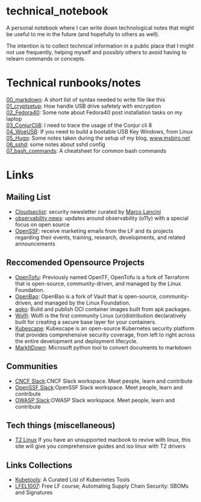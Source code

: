 # technical_notebook
A personal notebook where I can write down technological notes that might be useful to me in the future (and hopefully to others as well).

The intention is to collect technical information in a public place that I might not use frequently, helping myself and possibly others to avoid having to relearn commands or concepts.


# Technical runbooks/notes    

[00_markdown](runbooks/00_markdown.md): A short list of syntax needed to write file like this  
[01_cryptsetup](runbooks/01_cryptsetup.md): How handle USB drive safetely with encryption  
[02_Fedora40](runbooks/02_fedora40.md): Some note about Fedora40 post installation tasks on my laptop  
[03_ConjurCli8](runbooks/03_conjur_cli_8.md): I need to trace the usage of the Conjur cli 8   
[04_WoeUSB](runbooks/04_WoeUSB.md): If you need to build a bootable USB Key Windows, from Linux     
[05_Hugo](runbooks/05_hugo.md): Some notes taken during the setup of my blog, www.msbiro.net  
[06_sshd](runbooks/06_sshd.md): some notes about sshd config  
[07_bash_commands](runbooks/07_bash_commands.md): A cheatsheet for common bash commands

# Links  
## Mailing List
- [Cloudseclist](https://cloudseclist.com/): security newsletter curated by [Marco Lancini](https://www.marcolancini.it/)  
- [observability news](https://buttondown.email/o11y.news#subscribe-form): updates around observability (o11y) with a special focus on open source  
- [OpenSSF](https://openssf.org/sign-up/): receive marketing emails from the LF and its projects regarding their events, training, research, developments, and related announcements  
## Reccomended Opensource Projects
- [OpenTofu](https://opentofu.org/): Previously named OpenTF, OpenTofu is a fork of Terraform that is open-source, community-driven, and managed by the Linux Foundation.  
- [OpenBao](https://openbao.org/): OpenBao is a fork of Vault that is open-source, community-driven, and managed by the Linux Foundation.  
- [apko](https://github.com/chainguard-dev/apko): Build and publish OCI container images built from apk packages.  
- [Wolfi](https://github.com/wolfi-dev): Wolfi is the first community Linux (un)distribution declaratively built for creating a secure base layer for your containers.  
- [Kubescape](https://kubescape.io): Kubescape is an open-source Kubernetes security platform that provides comprehensive security coverage, from left to right across the entire development and deployment lifecycle.  
- [MarkItDown](https://github.com/microsoft/markitdown): Microsoft python tool to convert documents to markdown
## Communities
- [CNCF Slack](https://slack.cncf.io):CNCF Slack workspace. Meet people, learn and contribute  
- [OpenSSF Slack](http://slack.openssf.org/):OpenSSF Slack workspace. Meet people, learn and contribute  
- [OWASP Slack](https://owasp.org/slack/invite):OWASP Slack workspace. Meet people, learn and contribute  
## Tech things (miscellaneous)
- [T2 Linux](https://t2linux.org/) If you have an unsupported macbook to revive with linux, this site will give you comprehensive guides and iso linux with T2 drivers  
## Links Collections
- [Kubetools](https://collabnix.github.io/kubetools/): A Curated List of Kubernetes Tools 
- [LFEL1007](https://training.linuxfoundation.org/express-learning/automating-supply-chain-security-sboms-and-signatures-lfel1007/): Free LF course; Automating Supply Chain Security: SBOMs and Signatures